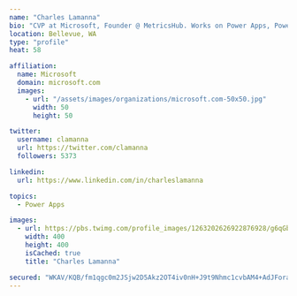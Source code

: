 ```yaml
---
name: "Charles Lamanna"
bio: "CVP at Microsoft, Founder @ MetricsHub. Works on Power Apps, Power Automate, Power Virtual Agent, Common Data Service and Dynamics 365."
location: Bellevue, WA
type: "profile"
heat: 58

affiliation:
  name: Microsoft
  domain: microsoft.com
  images:
    - url: "/assets/images/organizations/microsoft.com-50x50.jpg"
      width: 50
      height: 50

twitter:
  username: clamanna
  url: https://twitter.com/clamanna
  followers: 5373

linkedin:
  url: https://www.linkedin.com/in/charleslamanna

topics:
  - Power Apps

images:
  - url: https://pbs.twimg.com/profile_images/1263202626922876928/g6qGbHZ-_400x400.jpg
    width: 400
    height: 400
    isCached: true
    title: "Charles Lamanna"

secured: "WKAV/KQB/fm1qgc0m2JSjw2D5Akz2OT4iv0nH+J9t9Nhmc1cvbAM4+AdJFora8SEKq3L3tVzfyfrofmM/5SsAZmJocnmLdzE4kRBPJn3YiJ5JShuHg4nylTkboWreAfIcqv61HEkkU6kIbjoG4kzqcGqc1KxZJiKUeD0TOTjcpRT+EGwHM8lYG/Jzuc6/ooMECPO7UlmJ931dmC4DgPWyEGCheELDpSoiggDM5svroM1f3sZNVYy1/76e+Z2dwOtCTNafDSDYoq4QUR9Nx0jBXD1bPOBoKgQ95HFrnUZ0BQZ+7s8MXDgmJ8Y7KHTSzxSbVCvLG1LSdZul0ikZFi3ZJ1dfiTvB7YxcoSQgUobNsa/no2NVl9LHu+boBx3DQRXLwnNuWMdWxe636VmgoZuP8WHmTNb3X89h7mxRGtMgiU=;opT4kzaniwUbmO3fB6nKyw=="
---
```


